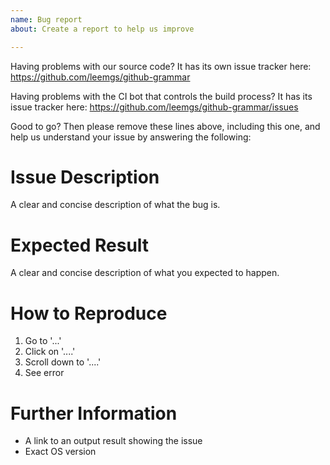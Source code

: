 ```yaml
---
name: Bug report
about: Create a report to help us improve

---
```


Having problems with our source code? It has its own issue tracker here: https://github.com/leemgs/github-grammar

Having problems with the CI bot that controls the build process? It has its issue tracker here: https://github.com/leemgs/github-grammar/issues

Good to go? Then please remove these lines above, including this one, and help us understand your issue by answering the following:

# Issue Description
A clear and concise description of what the bug is.

Expected Result
============
A clear and concise description of what you expected to happen.

How to Reproduce
===============
1. Go to '...'
2. Click on '....'
3. Scroll down to '....'
4. See error


Further Information
===============
* A link to an output result showing the issue
* Exact OS version
